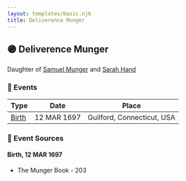 ```yaml
---
layout: templates/basic.njk
title: Deliverence Munger
---
```

## 🟣 Deliverence Munger

Daughter of [Samuel Munger](/people/5/57362828) and [Sarah Hand](/people/7/75255100)

### 📆 Events

Type | Date | Place
------ | ------ | ------
[Birth](#event-8813918e-8e31-4856-b70b-b87b5de10d17) | 12 MAR 1697 | Guilford, Connecticut, USA

### 📰 Event Sources

#### <a id="event-8813918e-8e31-4856-b70b-b87b5de10d17"></a> Birth, 12 MAR 1697
* The Munger Book  - 203